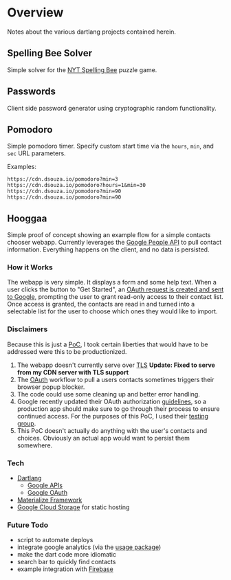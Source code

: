 # Overview
Notes about the various dartlang projects contained herein.

## Spelling Bee Solver
Simple solver for the [NYT Spelling Bee](https://www.nytimes.com/puzzles/spelling-bee) puzzle game.

## Passwords
Client side password generator using cryptographic random functionality.

## Pomodoro
Simple pomodoro timer. Specify custom start time via the `hours`, `min`, and `sec` URL parameters.

Examples:
```
https://cdn.dsouza.io/pomodoro?min=3
https://cdn.dsouza.io/pomodoro?hours=1&min=30
https://cdn.dsouza.io/pomodoro?min=90
https://cdn.dsouza.io/pomodoro?min=90
```

## Hooggaa
Simple proof of concept showing an example flow for a simple contacts chooser webapp. Currently leverages the [Google People API](https://developers.google.com/people/) to pull contact information. Everything happens on the client, and no data is persisted.

### How it Works
The webapp is very simple. It displays a form and some help text. When a user clicks the button to "Get Started", an [OAuth request is created and sent to Google](https://developers.google.com/oauthplayground/
), prompting the user to grant read-only access to their contact list. Once access is granted, the contacts are read in and turned into a selectable list for the user to choose which ones they would like to import.

### Disclaimers
Because this is just a [PoC](https://en.wikipedia.org/wiki/Proof_of_concept), I took certain liberties that would have to be addressed were this to be productionized.
1. The webapp doesn't currently serve over [TLS](https://en.wikipedia.org/wiki/Transport_Layer_Security) **Update: Fixed to serve from my CDN server with TLS support**
2. The [OAuth](https://en.wikipedia.org/wiki/OAuth) workflow to pull a users contacts sometimes triggers their browser popup blocker.
3. The code could use some cleaning up and better error handling.
4. Google recently updated their OAuth authorization [guidelines](https://developers.googleblog.com/2017/05/updating-developer-identity-guidelines.html), so a production app should make sure to go through their process to ensure continued access. For the purposes of this PoC, I used their [testing group](https://groups.google.com/forum/#!forum/risky-access-by-unreviewed-apps
).
5. This PoC doesn't actually do anything with the user's contacts and choices. Obviously an actual app would want to persist them somewhere.

### Tech
- [Dartlang](https://www.dartlang.org/)
  - [Google APIs](https://pub.dartlang.org/packages/googleapis)
  - [Google OAuth](https://pub.dartlang.org/packages/googleapis_auth)
- [Materialize Framework](http://materializecss.com/)
- [Google Cloud Storage](https://cloud.google.com/storage/) for static hosting

### Future Todo
- script to automate deploys
- integrate google analytics (via the [usage package](https://pub.dartlang.org/packages/usage))
- make the dart code more idiomatic
- search bar to quickly find contacts
- example integration with [Firebase](https://firebase.google.com/)

